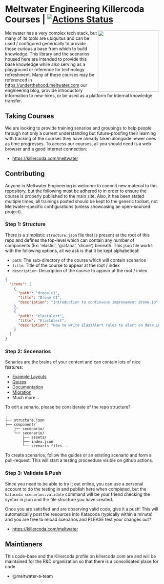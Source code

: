 # Meltwater Engineering Killercoda Courses | [![Actions Status](https://github.com/meltwater/foundation-killercoda/workflows/Validate%20Katacoda/badge.svg)](https://github.com/meltwater/foundation-killercoda/actions)

<img align="right" width="200" src="assets/kllr.png">Meltwater has a very complex tech stack, but many of its tools are ubiquitus and can be used / configured generically to provide those curious a base from which to build knowledge.  This library and the scenarios housed here are intended to provide this base knowledge while also serving as a playground or reference for technology refreshment.  Many of these courses may be referenced in https://underthehood.meltwater.com our engineering blog, provide introductory information to new-hires, or be used as a platform for internal knowledge transfer.

## Taking Courses

We are looking to provide training senarios and groupings to help people through not only a current understanding but future-proofing their learning with tracking of the courses they have already taken alongside newer ones as time progresses.  To access our courses, all you should need is a web browser and a good internet connection:

- https://killercoda.com/meltwater

## Contributing

Anyone in Meltwater Engineering is welcome to commit new material to this repository, but the following must be adhered to in order to ensure the course is properly published to the main site.  Also, it has been stated multiple times, all trainings posted should be kept to the generic toolset, not Meltwater-specific configurations (unless showcasing an open-sourced project).

### Step 1: Structure

There is a simplistic `structure.json` file that is present at the root of this repo and defines the top-level which can contain any number of components (Ex: 'elastic', 'grafana', 'drone') beneath.  This json file works with the following options, all we ask is that it be kept alphabetical:

* `path`: The sub-directory of the course which will contain scenarios
* `title`: Title of the course to appear at the root / index
* `description`: Description of the course to appear at the root / index

```json
{
  "items": [
    {
      "path": "drone-ci",
      "title": "Drone CI",
      "description": "Introduction to continuous improvement drone.io"
    },
    {
      "path": "elastalert",
      "title": "ElastAlert",
      "description": "How to write ElastAlert rules to alert on data in Elasticsearch"
    }
  ]
}
```

### Step 2: Secenarios

Senarios are the brains of your content and can contain lots of nice features:

* [Example Layouts](https://github.com/killercoda/scenario-examples)
* [Quizes](https://github.com/clun/krscenarios/blob/main/queries/quiz.md)
* [Documentation](https://killercoda.com/creators)
* [Migration](https://itnext.io/katacoda-to-killercoda-migration-guide-d21961fc0c9b)
* Much more...

To edit a senario, please be considerate of the repo structure?

```
.
├── structure.json
├── component/
    ├── secenario/
    └── secenario/
        ├── assets/
        ├── index.json
        └── scenario files...
```

To create scenarios, follow the guides or an existing scenario and form a pull-request. This will start a testing proceedure visible on github actions.

### Step 3: Validate & Push

Since you need to be able to try it out online, you can use a personal account to do the testing in and publish here when completed, but the `katacoda scenarios:validate` command will be your friend checking the syntax in json and the file structure you have created.

Once you are satisfied and are observing valid code, give it a push!  This will automatically post the resources into Katacoda (typically within a minute) and you are free to reload scenarios and PLEASE test your changes out?

- https://killercoda.com/meltwater

## Maintianers

This code-base and the Killercoda profile on killercoda.com are and will be maintained for the R&D organization so that there is a consolidated place for code.

- @meltwater-a-team
